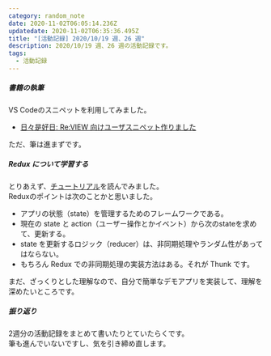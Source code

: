 ```yaml
---
category: random_note
date: 2020-11-02T06:05:14.236Z
updatedate: 2020-11-02T06:35:36.495Z
title: "[活動記録] 2020/10/19 週、26 週"
description: 2020/10/19 週、26 週の活動記録です。
tags:
  - 活動記録
---
```

##### 書籍の執筆

VS Codeのスニペットを利用してみました。  
* [日々是好日: Re:VIEW 向けユーザスニペット作りました](https://kcpoipoi.hatenablog.com/entry/2019/02/14/230559)  

ただ、筆は進まずです。  

##### Redux について学習する

とりあえず、[チュートリアル](https://redux.js.org/tutorials/essentials/part-1-overview-concepts)を読んでみました。  
Reduxのポイントは次のことかと思いました。
* アプリの状態（state）を管理するためのフレームワークである。
* 現在の state と action（ユーザー操作とかイベント）から次のstateを求めて、更新する。
* state を更新するロジック（reducer）は、非同期処理やランダム性があってはならない。
* もちろん Redux での非同期処理の実装方法はある。それが Thunk です。

まだ、ざっくりとした理解なので、自分で簡単なデモアプリを実装して、理解を深めたいところです。

##### 振り返り

2週分の活動記録をまとめて書いたりとていたらくです。  
筆も進んでいないですし、気を引き締め直します。
